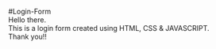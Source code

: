 #Login-Form
<br>
Hello there. <br>
This is a login form created using HTML, CSS & JAVASCRIPT. <br>
Thank you!! 
